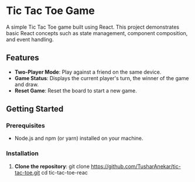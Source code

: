 # Tic Tac Toe Game

A simple Tic Tac Toe game built using React. This project demonstrates basic React concepts such as state management, component composition, and event handling.

## Features

- **Two-Player Mode**: Play against a friend on the same device.
- **Game Status**: Displays the current player's turn, the winner of the game and draw.
- **Reset Game**: Reset the board to start a new game.

## Getting Started

### Prerequisites

- Node.js and npm (or yarn) installed on your machine.

### Installation

1. **Clone the repository**:
   git clone https://github.com/TusharAnekar/tic-tac-toe.git
   cd tic-tac-toe-reac
